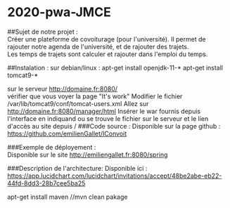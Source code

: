 # 2020-pwa-JMCE  
##Sujet de notre projet :  
Créer une plateforme de covoiturage (pour l'université). 
Il permet de rajouter notre agenda de l'université,
 et de rajouter des trajets.  
Les temps de trajets sont calculer et rajouter dans l'emploi du temps.  

##Instalation :
sur debian/linux :
apt-get install openjdk-11-*
apt-get install tomcat9-*  

sur le serveur http://domaine.fr:8080/  
vérifier que vous voyer la page "It's work"
Modifier le fichier /var/lib/tomcat9/conf/tomcat-users.xml
Allez sur http://domaine.fr:8080/manager/html
Insérer le war fournis depuis l'interface en indiquand ou se trouve le fichier sur le serveur et le lien d'accès au site depuis /
###Code source : 
Disponible sur la page github : https://github.com/emilienGallet/IConvoit  

###Exemple de déployement :  
Disponible sur le site http://emiliengallet.fr:8080/spring  


###Description de l'architecture:
Disponible ici : https://app.lucidchart.com/lucidchart/invitations/accept/48be2abe-eb22-44fd-8dd3-28b7cee5ba25  



apt-get install maven
//mvn clean pakage

